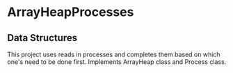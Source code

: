 # ArrayHeapProcesses
## Data Structures
This project uses reads in processes and completes them based on which one's need to be done first. Implements ArrayHeap class and Process class.
